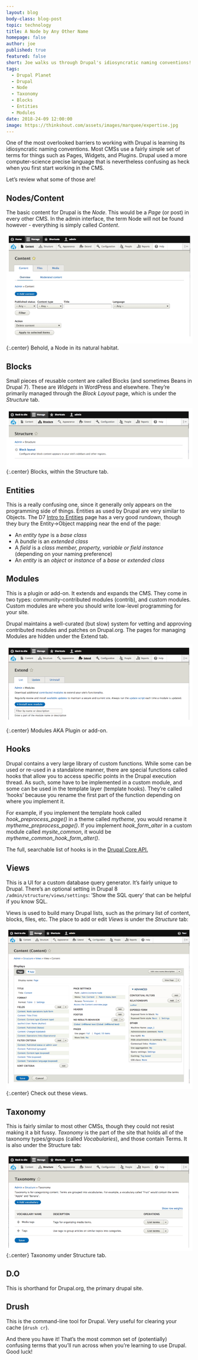 ```yaml
---
layout: blog
body-class: blog-post
topic: technology
title: A Node by Any Other Name
homepage: false
author: joe
published: true
featured: false
short: Joe walks us through Drupal's idiosyncratic naming conventions!
tags:
  - Drupal Planet
  - Drupal
  - Node
  - Taxonomy
  - Blocks
  - Entities
  - Modules
date: 2018-24-09 12:00:00
image: https://thinkshout.com/assets/images/marquee/expertise.jpg
---
```

One of the most overlooked barriers to working with Drupal is learning its idiosyncratic naming conventions. Most CMSs use a fairly simple set of terms for things such as Pages, Widgets, and Plugins. Drupal used a more computer-science precise language that is nevertheless confusing as heck when you first start working in the CMS.

Let’s review what some of those are!

## Nodes/Content
The basic content for Drupal is the _Node_. This would be a _Page_ (or post) in every other CMS. In the admin interface, the term Node will not be found however - everything is simply called _Content_.

![Node Screenshot](/assets/images/blog/Node-1.png)
{:.center}
<span class="caption"><i class="fa fa-caret-up"></i>Behold, a Node in its natural habitat.</span>

## Blocks
Small pieces of reusable content are called Blocks (and sometimes Beans in Drupal 7). These are _Widgets_ in WordPress and elsewhere. They’re primarily managed through the _Block Layout_ page, which is under the _Structure_ tab. 

![Blocks Screenshot](/assets/images/blog/Node-2.png)
{:.center}
<span class="caption"><i class="fa fa-caret-up"></i>Blocks, within the Structure tab.</span>

## Entities
This is a really confusing one, since it generally only appears on the programming side of things. Entities as used by Drupal are very similar to Objects. The D7 [Intro to Entities](https://www.drupal.org/docs/7/api/entity-api/an-introduction-to-entities) page has a very good rundown, though they bury the Entity->Object mapping near the end of the page:

- An _*entity type*_ is a _*base class*_
- A _*bundle*_ is an _*extended class*_
- A _*field*_ is a _*class member, property, variable or field instance*_ (depending on your naming preference)
- An _*entity*_ is an _*object*_ or _*instance*_ of a _*base*_ or _*extended class*_

## Modules
This is a plugin or add-on. It extends and expands the CMS. They come in two types: community-contributed modules (contrib), and custom modules. Custom modules are where you should write low-level programming for your site.

Drupal maintains a well-curated (but slow) system for vetting and approving contributed modules and patches on Drupal.org. The pages for managing Modules are hidden under the Extend tab.

![Modules Screenshot](/assets/images/blog/Node-3.png)
{:.center}
<span class="caption"><i class="fa fa-caret-up"></i>Modules AKA Plugin or add-on.</span>

## Hooks
Drupal contains a very large library of custom functions. While some can be used or re-used in a standalone manner, there are special functions called hooks that allow you to access specific points in the Drupal execution thread. As such, some have to be implemented in a custom module, and some can be used in the template layer (template hooks). They’re called ‘hooks’ because you rename the first part of the function depending on where you implement it.

For example, if you implement the template hook called _hook_preprocess_page()_ in a theme called _mytheme_, you would rename it _mytheme_preprocess_page()_. If you implement _hook_form_alter_ in a custom module called _mysite_common_, it would be _mytheme_common_hook_form_alter()_.

The full, searchable list of hooks is in the [Drupal Core API.](https://api.drupal.org/api/drupal/core!core.api.php/group/hooks/)

## Views
This is a UI for a custom database query generator. It’s fairly unique to Drupal. There’s an optional setting in Drupal 8 `/admin/structure/views/settings`: ‘Show the SQL query’ that can be helpful if you know SQL.

Views is used to build many Drupal lists, such as the primary list of content, blocks, files, etc. The place to add or edit _Views_ is under the _Structure_ tab:

![Views Screenshot](/assets/images/blog/Node-4.png)
{:.center}
<span class="caption"><i class="fa fa-caret-up"></i>Check out these views.</span>

## Taxonomy
This is fairly similar to most other CMSs, though they could not resist making it a bit fussy. _Taxonomy_ is the part of the site that holds all of the taxonomy types/groups (called _Vocabularies_), and those contain Terms. It is also under the Structure tab:

![Taxonomy Screenshot](/assets/images/blog/Node-5.png)
{:.center}
<span class="caption"><i class="fa fa-caret-up"></i>Taxonomy under Structure tab.</span>

## D.O
This is shorthand for Drupal.org, the primary drupal site.

## Drush
This is the command-line tool for Drupal. Very useful for clearing your cache (`drush cr`).

And there you have it! That’s the most common set of (potentially) confusing terms that you’ll run across when you’re learning to use Drupal. Good luck!
